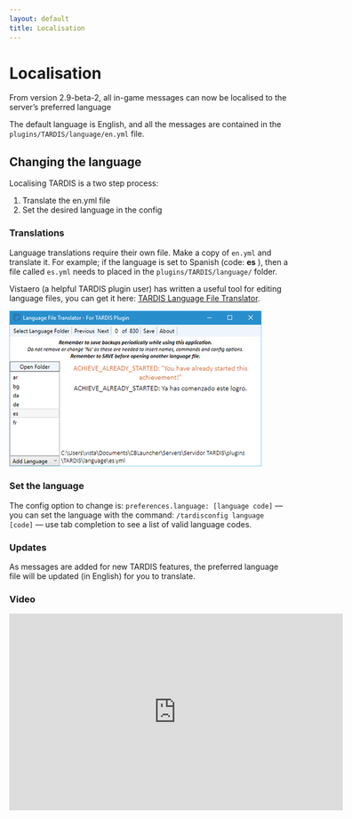 ```yaml
---
layout: default
title: Localisation
---
```


# Localisation

From version 2.9-beta-2, all in-game messages can now be localised to the server’s preferred language

The default language is English, and all the messages are contained in the `plugins/TARDIS/language/en.yml` file.

## Changing the language

Localising TARDIS is a two step process:

1. Translate the en.yml file
2. Set the desired language in the config

### Translations

Language translations require their own file. Make a copy of `en.yml` and translate it. For example; if the language is
set to Spanish (code: **es** ), then a file called `es.yml` needs to placed in the `plugins/TARDIS/language/` folder.

Vistaero (a helpful TARDIS plugin user) has written a useful tool for editing language files, you can get it
here: [TARDIS Language File Translator](../static/images/docs/tlTranslator.zip).

![TARDIS Language File Translator](/images/docs/tltranslator.png)

### Set the language

The config option to change is: `preferences.language: [language code]` — you can set the language with the
command: `/tardisconfig language [code]` — use tab completion to see a list of valid language codes.

### Updates

As messages are added for new TARDIS features, the preferred language file will be updated (in English) for you to
translate.

### Video

<iframe width="600" height="354" src="https://www.youtube.com/embed/Zx_i66YKIgQ?rel=0" frameborder="0" allowfullscreen></iframe>
